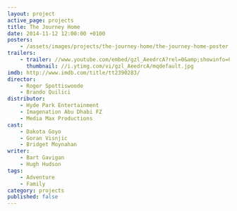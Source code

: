 ```yaml
---
layout: project
active_page: projects
title: The Journey Home
date: 2014-11-12 12:00:00 +0100
posters:
    - /assets/images/projects/the-journey-home/the-journey-home-poster.jpg
trailers:
    - trailer: //www.youtube.com/embed/gzl_AeedrcA?rel=0&amp;showinfo=0
      thumbnail: //i.ytimg.com/vi/gzl_AeedrcA/mqdefault.jpg
imdb: http://www.imdb.com/title/tt2390283/
director:
    - Roger Spottiswoode
    - Brando Quilici
distributor:
    - Hyde Park Entertainment
    - Imagenation Abu Dhabi FZ
    - Media Max Productions
cast:
    - Dakota Goyo
    - Goran Visnjic
    - Bridget Moynahan
writer:
    - Bart Gavigan
    - Hugh Hudson
tags:
    - Adventure
    - Family
category: projects
published: false
---
```

